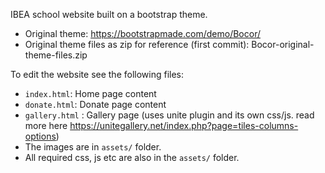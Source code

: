 IBEA school website built on a bootstrap theme.

- Original theme: https://bootstrapmade.com/demo/Bocor/
- Original theme files as zip for reference (first commit): Bocor-original-theme-files.zip

To edit the website see the following files:

- `index.html`: Home page content
- `donate.html`: Donate page content
- `gallery.html` : Gallery page (uses unite plugin and its own css/js. read more here https://unitegallery.net/index.php?page=tiles-columns-options) 
- The images are in `assets/` folder.
- All required css, js etc are also in the `assets/` folder.


